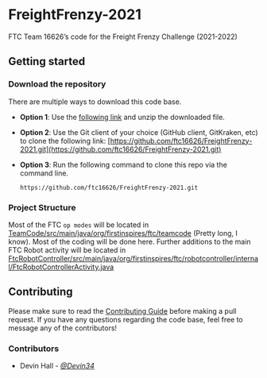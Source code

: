 # FreightFrenzy-2021

FTC Team 16626’s code for the Freight Frenzy Challenge (2021-2022)

## Getting started

### Download the repository

There are multiple ways to download this code base.

- **Option 1**: Use the [following link](https://github.com/ftc16626/FreightFrenzy-2021/archive/refs/heads/main.zip) and unzip the downloaded file.
- **Option 2**: Use the Git client of your choice (GitHub client, GitKraken, etc) to clone the following link: [https://github.com/ftc16626/FreightFrenzy-2021.git](https://github.com/ftc16626/FreightFrenzy-2021.git)
- **Option 3**: Run the following command to clone this repo via the command line.

  `https://github.com/ftc16626/FreightFrenzy-2021.git`

### Project Structure

Most of the FTC `op modes` will be located in [TeamCode/src/main/java/org/firstinspires/ftc/teamcode](TeamCode/src/main/java/org/firstinspires/ftc/teamcode) (Pretty long, I know). Most of the coding will be done here.
Further additions to the main FTC Robot activity will be located in [FtcRobotController/src/main/java/org/firstinspires/ftc/robotcontroller/internal/FtcRobotControllerActivity.java](FtcRobotController/src/main/java/org/firstinspires/ftc/robotcontroller/internal/FtcRobotControllerActivity.java)

## Contributing

Please make sure to read the [Contributing Guide](CONTRIBUTING.md) before making a pull request. If you have any questions regarding the code base, feel free to message any of the contributors!

### Contributors
- Devin Hall - [_@Devin34_](https://github.com/Devin34)